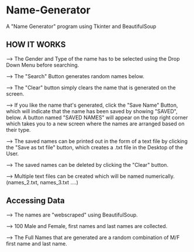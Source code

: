 # Name-Generator
A "Name Generator" program using Tkinter and BeautifulSoup

## HOW IT WORKS

-->  The Gender and Type of the name has to be selected using the Drop Down Menu before searching.

-->  The "Search" Button generates random names below.

-->  The "Clear" button simply clears the name that is generated on the screen.

-->  If you like the name that's generated, click the "Save Name" Button, which will indicate that the name has been saved by showing "SAVED", below.
     A button named "SAVED NAMES" will appear on the top right corner which takes you to a new screen where the names are arranged based on their type.

-->  The saved names can be printed out in the form of a text file by clicking the "Save as txt file" button, which creates a .txt file in the Desktop of the User.

-->  The saved names can be deleted by clicking the "Clear" button.

--> Multiple text files can be created which will be named numerically. (names_2.txt, names_3.txt ....)

## Accessing Data

-->  The names are "webscraped" using BeautifulSoup.

-->  100 Male and Female, first names and last names are collected.

-->  The Full Names that are generated are a random combination of M/F first name and last name.

